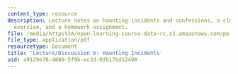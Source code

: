 ```yaml
---
content_type: resource
description: Lecture notes on haunting incidents and confessions, a class participation
  exercise, and a homework assignment.
file: /media/https%3A/open-learning-course-data-rc.s3.amazonaws.com/pe-550-designing-your-life-spring-2009/a9129e7640805f0bec2d03b17bd12498_MITPE_550iap09_s09_lec06.pdf
file_type: application/pdf
resourcetype: Document
title: 'Lecture/Discussion 6: Haunting Incidents'
uid: a9129e76-4080-5f0b-ec2d-03b17bd12498
---
```

